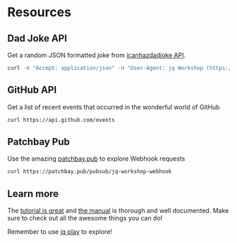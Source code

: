 # Resources

## Dad Joke API

Get a random JSON formatted joke from [icanhazdadjoke API](https://icanhazdadjoke.com/api).

```bash
curl -H "Accept: application/json" -H "User-Agent: jq Workshop (https://github.com/craigsdennis/jq-workshop)" https://icanhazdadjoke.com/
```

## GitHub API

Get a list of recent events that occurred in the wonderful world of GitHub

```bash
curl https://api.github.com/events
```

## Patchbay Pub

Use the amazing [patchbay.pub](https://patchbay.pub/) to explore Webhook requests

```bash
curl https://patchbay.pub/pubsub/jq-workshop-webhook
```

## Learn more

The [tutorial is great](https://stedolan.github.io/jq/tutorial/) and [the manual](https://stedolan.github.io/jq/manual/) is thorough and well documented. Make sure to check out all the awesome things you can do!

Remember to use [jq play](https://jqplay.org) to explore!